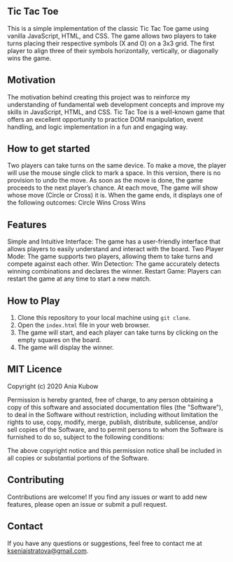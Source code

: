 ## Tic Tac Toe
This is a simple implementation of the classic Tic Tac Toe game using vanilla JavaScript, HTML, and CSS. The game allows two players to take turns placing their respective symbols (X and O) on a 3x3 grid. The first player to align three of their symbols horizontally, vertically, or diagonally wins the game.

## Motivation
The motivation behind creating this project was to reinforce my understanding of fundamental web development concepts and improve my skills in JavaScript, HTML, and CSS. Tic Tac Toe is a well-known game that offers an excellent opportunity to practice DOM manipulation, event handling, and logic implementation in a fun and engaging way.

## How to get started
Two players can take turns on the same device.
To make a move, the player will use the mouse single click to mark a space. In this version, there is no provision to undo the move. As soon as the move is done, the game proceeds to the next player’s chance.
At each move, The game will show whose move (Circle or Cross) it is. When the game ends, it displays one of the following outcomes:
Circle Wins
Cross Wins


## Features
Simple and Intuitive Interface: The game has a user-friendly interface that allows players to easily understand and interact with the board.
Two Player Mode: The game supports two players, allowing them to take turns and compete against each other.
Win Detection: The game accurately detects winning combinations and declares the winner.
Restart Game: Players can restart the game at any time to start a new match.

## How to Play
1. Clone this repository to your local machine using `git clone`.
2. Open the `index.html` file in your web browser.
3. The game will start, and each player can take turns by clicking on the empty squares on the board.
4. The game will display the winner.

## MIT Licence
Copyright (c) 2020 Ania Kubow

Permission is hereby granted, free of charge, to any person obtaining a copy of this software and associated documentation files (the "Software"), to deal in the Software without restriction, including without limitation the rights to use, copy, modify, merge, publish, distribute, sublicense, and/or sell copies of the Software, and to permit persons to whom the Software is furnished to do so, subject to the following conditions:

The above copyright notice and this permission notice shall be included in all copies or substantial portions of the Software.

## Contributing
Contributions are welcome! If you find any issues or want to add new features, please open an issue or submit a pull request.

## Contact
If you have any questions or suggestions, feel free to contact me at kseniaistratova@gmail.com.
